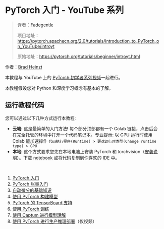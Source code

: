 # PyTorch 入门 - YouTube 系列

> 译者：[Fadegentle](https://github.com/Fadegentle)
>
> 项目地址：<https://pytorch.apachecn.org/2.0/tutorials/Introduction_to_PyTorch_on_YouTube/introyt>
>
> 原始地址：<https://pytorch.org/tutorials/beginner/introyt.html>

作者：[Brad Heinzt](https://github.com/fbbradheintz)

本教程与 YouTube 上的 [PyTorch 初学者系列视频](https://www.youtube.com/playlist?list=PL_lsbAsL_o2CTlGHgMxNrKhzP97BaG9ZN)一起进行。

本教程假设您对 Python 和深度学习概念有基本的了解。

## 运行教程代码
您可以通过以下几种方式运行本教程:

- **云端**: 这是最简单的入门方法! 每个部分顶部都有一个 Colab 链接，点击后会在完全托管的环境中打开一个代码笔记本。专业提示: 以 GPU 运行时使用 Colab 能加速操作 `代码执行程序(Runtime) > 更改运行时类型(Change runtime type) > GPU`
- **本地**: 这个方式要求您先在本地电脑上安装 PyTorch 和 torchvision（[安装说明](https://pytorch.org/get-started/locally/)）。下载 notebook 或将代码复制到你喜欢的 IDE 中。

<br>

1. [PyTorch 入门](https://pytorch.apachecn.org/2.0/tutorials/Introduction_to_PyTorch_on_YouTube/introyt/introyt1_tutorial)
2. [PyTorch 张量入门](https://pytorch.apachecn.org/2.0/tutorials/Introduction_to_PyTorch_on_YouTube/introyt/tensors_deeper_tutorial)
3. [自动微分的基础知识](https://pytorch.apachecn.org/2.0/tutorials/Introduction_to_PyTorch_on_YouTube/introyt/autogradyt_tutorial)
4. [使用 PyTorch 构建模型](https://pytorch.apachecn.org/2.0/tutorials/Introduction_to_PyTorch_on_YouTube/introyt/modelsyt_tutorial)
5. [PyTorch 的 TensorBoard 支持](https://pytorch.apachecn.org/2.0/tutorials/Introduction_to_PyTorch_on_YouTube/introyt/tensorboardyt_tutorial)
6. [使用 PyTorch 训练](https://pytorch.apachecn.org/2.0/tutorials/Introduction_to_PyTorch_on_YouTube/introyt/trainingyt)
7. [使用 Captum 进行模型理解](https://pytorch.apachecn.org/2.0/tutorials/Introduction_to_PyTorch_on_YouTube/introyt/captumyt)
8. [使用 PyTorch 进行生产推理部署](https://www.youtube.com/watch?v=Dk88zv1KYMI)（仅视频）